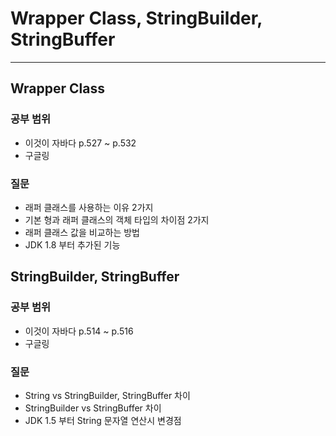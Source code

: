 # Wrapper Class, StringBuilder, StringBuffer

---

## Wrapper Class

### 공부 범위

- 이것이 자바다 p.527 ~ p.532
- 구글링

### 질문

- 래퍼 클래스를 사용하는 이유 2가지
- 기본 형과 래퍼 클래스의 객체 타입의 차이점 2가지
- 래퍼 클래스 값을 비교하는 방법
- JDK 1.8 부터 추가된 기능

## StringBuilder, StringBuffer

### 공부 범위

- 이것이 자바다 p.514 ~ p.516
- 구글링

### 질문

- String vs StringBuilder, StringBuffer 차이
- StringBuilder vs StringBuffer 차이
- JDK 1.5 부터 String 문자열 연산시 변경점